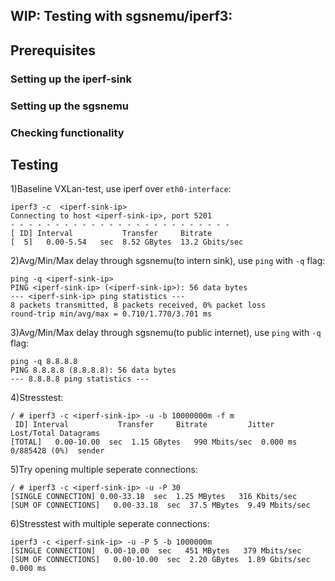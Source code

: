 ## WIP: Testing with sgsnemu/iperf3:

## Prerequisites

### Setting up the iperf-sink

### Setting up the sgsnemu

### Checking functionality

## Testing

1)Baseline VXLan-test, use iperf over `eth0-interface`:
```
iperf3 -c  <iperf-sink-ip>
Connecting to host <iperf-sink-ip>, port 5201
- - - - - - - - - - - - - - - - - - - - - - - - -
[ ID] Interval           Transfer     Bitrate
[  5]   0.00-5.54   sec  8.52 GBytes  13.2 Gbits/sec
```

2)Avg/Min/Max delay through sgsnemu(to intern sink), use `ping` with `-q` flag:
```
ping -q <iperf-sink-ip>
PING <iperf-sink-ip> (<iperf-sink-ip>): 56 data bytes
--- <iperf-sink-ip> ping statistics ---
8 packets transmitted, 8 packets received, 0% packet loss
round-trip min/avg/max = 0.710/1.770/3.701 ms
```

3)Avg/Min/Max delay through sgsnemu(to public internet), use `ping` with `-q` flag:
```
ping -q 8.8.8.8
PING 8.8.8.8 (8.8.8.8): 56 data bytes
--- 8.8.8.8 ping statistics ---
```

4)Stresstest:
```
/ # iperf3 -c <iperf-sink-ip> -u -b 10000000m -f m
 ID] Interval           Transfer     Bitrate         Jitter    Lost/Total Datagrams
[TOTAL]   0.00-10.00  sec  1.15 GBytes   990 Mbits/sec  0.000 ms  0/885428 (0%)  sender
```
5)Try opening multiple seperate connections:
```
/ # iperf3 -c <iperf-sink-ip> -u -P 30
[SINGLE CONNECTION] 0.00-33.18  sec  1.25 MBytes   316 Kbits/sec
[SUM OF CONNECTIONS]   0.00-33.18  sec  37.5 MBytes  9.49 Mbits/sec
```
6)Stresstest with multiple seperate connections:
```
iperf3 -c <iperf-sink-ip> -u -P 5 -b 1000000m
[SINGLE CONNECTION]  0.00-10.00  sec   451 MBytes   379 Mbits/sec
[SUM OF CONNECTIONS]   0.00-10.00  sec  2.20 GBytes  1.89 Gbits/sec  0.000 ms
```
